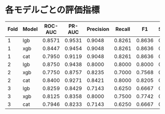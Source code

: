 # 各モデルごとの評価指標

| Fold | Model | ROC-AUC | PR-AUC | Precision | Recall | F1 | Specificity |
|------|-------|---------|--------|-----------|--------|----|-------------|
| 1 | lgb | 0.8571 | 0.9531 | 0.9048 | 0.8261 | 0.8636 | 0.7143 |
| 1 | xgb | 0.8447 | 0.9454 | 0.9048 | 0.8261 | 0.8636 | 0.7143 |
| 1 | cat | 0.7950 | 0.9119 | 0.9048 | 0.8261 | 0.8636 | 0.7143 |
| 2 | lgb | 0.8750 | 0.9438 | 0.8000 | 0.8000 | 0.8000 | 0.6000 |
| 2 | xgb | 0.7750 | 0.8757 | 0.8235 | 0.7000 | 0.7568 | 0.7000 |
| 2 | cat | 0.8400 | 0.9271 | 0.8421 | 0.8000 | 0.8205 | 0.7000 |
| 3 | lgb | 0.8259 | 0.8429 | 0.7143 | 0.6250 | 0.6667 | 0.7143 |
| 3 | xgb | 0.8125 | 0.8358 | 0.8000 | 0.7500 | 0.7742 | 0.7857 |
| 3 | cat | 0.7946 | 0.8233 | 0.7143 | 0.6250 | 0.6667 | 0.7143 |
